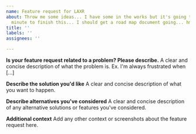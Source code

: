```yaml
---
name: Feature request for LAXR
about: Throw me some ideas... I have some in the works but it's going to take me a
  minute to finish this... I should get a road map document going... hmmm
title: ''
labels: ''
assignees: ''

---
```


**Is your feature request related to a problem? Please describe.**
A clear and concise description of what the problem is. Ex. I'm always frustrated when [...]

**Describe the solution you'd like**
A clear and concise description of what you want to happen.

**Describe alternatives you've considered**
A clear and concise description of any alternative solutions or features you've considered.

**Additional context**
Add any other context or screenshots about the feature request here.
